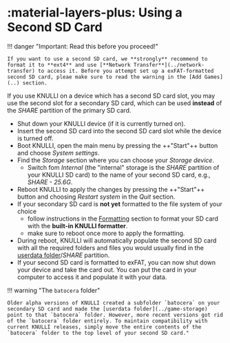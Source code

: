 # :material-layers-plus: Using a Second SD Card

!!! danger "Important:  Read this before you proceed!"

    If you want to use a second SD card, we **strongly** recommend to format it to **ext4** and use [**Network Transfer**](../network-transfer) to access it. Before you attempt set up a exFAT-formatted second SD card, pleae make sure to read the warning in the [Add Games](..) section.

If you use KNULLI on a device which has a second SD card slot, you may use the second slot for a secondary SD card, which can be used **instead** of the *SHARE* partition of the primary SD card.

* Shut down your KNULLI device (if it is currently turned on).
* Insert the second SD card into the second SD card slot while the device is turned off.
* Boot KNULLI, open the main menu by pressing the ++"Start"++ button and choose *System settings*.
* Find the *Storage* section where you can choose your *Storage device*.
    * Switch fom *Internal* (the "internal" storage is the *SHARE* partition of your KNULLI SD card) to the name of your second SD card, e.g., *SHARE - 25.6G*.
* Reboot KNULLI to apply the changes by pressing the ++"Start"++ button and choosing *Restart system* in the *Quit* section.
* If your secondary SD card is **not yet** formatted to the file system of your choice
    * follow instructions in the [Formatting](../formatting) section to format your SD card with the **built-in KNULLI formatter**.
    * make sure to reboot once more to apply the formatting.
* During reboot, KNULLI will automatically populate the second SD card with all the required folders and files you would usually find in the [userdata folder](../game-storage)/*SHARE* partition.
* If your second SD card is formatted to exFAT, you can now shut down your device and take the card out. You can put the card in your computer to access it and populate it with your data.

!!! warning "The `batocera` folder"

    Older alpha versions of KNULLI created a subfolder `batocera` on your secondary SD card and made the [userdata folder](../game-storage) point to that `batocera` folder. However, more recent versions got rid of the `batocera` folder entirely. To maintain compatibility with current KNULLI releases, simply move the entire contents of the `batocera` folder to the top level of your second SD card."

